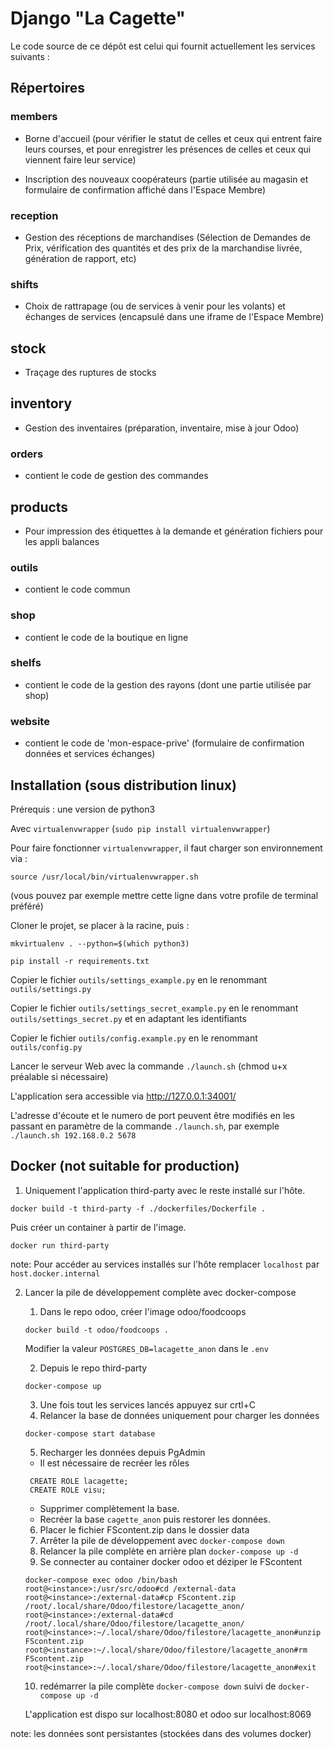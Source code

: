 # Django "La Cagette"

Le code source de ce dépôt est celui qui fournit actuellement les services suivants :

## Répertoires
### members

* Borne d'accueil (pour vérifier le statut de celles et ceux qui entrent faire leurs courses, et pour enregistrer les présences de celles et ceux qui viennent faire leur service)

* Inscription des nouveaux coopérateurs (partie utilisée au magasin et formulaire de confirmation affiché dans l'Espace Membre)

### reception

* Gestion des réceptions de marchandises (Sélection de Demandes de Prix, vérification des quantités et des prix de la marchandise livrée, génération de rapport, etc)

### shifts

* Choix de rattrapage (ou de services à venir pour les volants) et échanges de services (encapsulé dans une iframe de l'Espace Membre)

## stock

* Traçage des ruptures de stocks

## inventory

* Gestion des inventaires (préparation, inventaire, mise à jour Odoo)

### orders

* contient le code de gestion des commandes

## products

* Pour impression des étiquettes à la demande et génération fichiers pour les appli balances

### outils

* contient le code commun

### shop

* contient le code de la boutique en ligne

### shelfs

* contient le code de la gestion des rayons (dont une partie utilisée par shop)

### website

* contient le code de 'mon-espace-prive' (formulaire de confirmation données et services échanges)


## Installation (sous distribution linux)

Prérequis : une version de python3

Avec `virtualenvwrapper` (`sudo pip install virtualenvwrapper`)

Pour faire fonctionner `virtualenvwrapper`, il faut charger son environnement via :

```
source /usr/local/bin/virtualenvwrapper.sh
```

(vous pouvez par exemple mettre cette ligne dans votre profile de terminal préféré)

Cloner le projet, se placer à la racine, puis :

```
mkvirtualenv . --python=$(which python3)

pip install -r requirements.txt
```

Copier le fichier `outils/settings_example.py` en le renommant `outils/settings.py`

Copier le fichier `outils/settings_secret_example.py` en le renommant `outils/settings_secret.py` et en adaptant les identifiants

Copier le fichier `outils/config.example.py` en le renommant `outils/config.py`

Lancer le serveur Web avec la commande `./launch.sh` (chmod u+x préalable si nécessaire)

L'application sera accessible via http://127.0.0.1:34001/

L'adresse d'écoute et le numero de port peuvent être modifiés  en les passant en paramètre de la commande  `./launch.sh`, par exemple `./launch.sh 192.168.0.2 5678`


## Docker (not suitable for production)

1. Uniquement l'application third-party avec le reste installé sur l'hôte.

```
docker build -t third-party -f ./dockerfiles/Dockerfile .
```

Puis créer un container à partir de l'image.
```
docker run third-party
```

note: Pour accéder au services installés sur l'hôte remplacer `localhost` par `host.docker.internal`

2. Lancer la pile de développement complète avec docker-compose

    1. Dans le repo odoo, créer l'image odoo/foodcoops

    ```
    docker build -t odoo/foodcoops .
    ```
    Modifier la valeur `POSTGRES_DB=lacagette_anon` dans le `.env`

    2. Depuis le repo third-party
    ```
    docker-compose up
    ```

    3. Une fois tout les services lancés appuyez sur crtl+C
    4. Relancer la base de données uniquement pour charger les données
    ```
    docker-compose start database
    ```
    5. Recharger les données depuis PgAdmin

      - Il est nécessaire de recréer les rôles
   ```
    CREATE ROLE lacagette;
    CREATE ROLE visu;
    ```
      - Supprimer complètement la base.
      - Recréer la base `cagette_anon` puis restorer les données.


    6. Placer le fichier FScontent.zip dans le dossier data
    7. Arrêter la pile de développement avec `docker-compose down`
    8. Relancer la pile complète en arrière plan `docker-compose up -d`
    9. Se connecter au container docker odoo et déziper le FScontent
    ```
    docker-compose exec odoo /bin/bash
    root@<instance>:/usr/src/odoo#cd /external-data
    root@<instance>:/external-data#cp FScontent.zip /root/.local/share/Odoo/filestore/lacagette_anon/
    root@<instance>:/external-data#cd /root/.local/share/Odoo/filestore/lacagette_anon/
    root@<instance>:~/.local/share/Odoo/filestore/lacagette_anon#unzip FScontent.zip
    root@<instance>:~/.local/share/Odoo/filestore/lacagette_anon#rm FScontent.zip
    root@<instance>:~/.local/share/Odoo/filestore/lacagette_anon#exit
    ```
    10. redémarrer la pile complète `docker-compose down` suivi de `docker-compose up -d`

    L'application est dispo sur localhost:8080 et odoo sur localhost:8069

note: les données sont persistantes (stockées dans des volumes docker)

